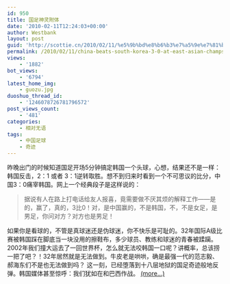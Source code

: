 ```yaml
---
id: 950
title: 国足神灵附体
date: '2010-02-11T12:24:03+00:00'
author: Westbank
layout: post
guid: 'http://scottie.cn/2010/02/11/%e5%9b%bd%e8%b6%b3%e7%a5%9e%e7%81%b5%e9%99%84%e4%bd%93/'
permalink: /2010/02/11/china-beats-south-korea-3-0-at-east-asian-champs/
views:
    - '1882'
bot_views:
    - '6794'
latest_home_img:
    - guozu.jpg
duoshuo_thread_id:
    - '1246078726781796572'
post_views_count:
    - '481'
categories:
    - 相对无语
tags:
    - 中国足球
    - 奇迹
---
```


昨晚出门的时候知道国足开场5分钟搞定韩国一个头球，心想，结果还不是一样：韩国反击，2：1 或者 3：1逆转取胜。想不到归来时看到一个不可思议的比分，中国3：0痛宰韩国。网上一个经典段子是这样说的：

> 据说有人在路上打电话给友人报喜，竟需要做不厌其烦的解释工作——是的，赢了，真的，3比0！对，是中国赢的，不是韩国，不，不是女足，是男足，你问对方？对方也是男足！

如果你是看球的，不管是真球迷还是伪球迷，你不快乐是可耻的。32年国际A级比赛被韩国踩在脚底当一块没用的擦鞋布，多少球员、教练和球迷的青春被蹂躏。2002年我们撞大运去了一回世界杯，怎么就无法咬韩国一口呢？讲概率，总该捞一把了吧？！32年居然就是无法做到。牛皮老是哄哄，确是最强一代的范志毅、郝海东们不是也无法做到吗？ 这一刻，已经堕落到十八层地狱的国足奇迹般地反弹。韩国媒体甚至惊呼：我们犹如在和巴西作战。 [<span aria-label="Continue reading 国足神灵附体">(more…)</span>](http://farbank.net/2010/02/11/china-beats-south-korea-3-0-at-east-asian-champs/#more-950)